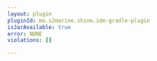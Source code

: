 ```yaml
---
layout: plugin
pluginId: me.s2marine.shine.ide-gradle-plugin
isJarAvailable: true
error: NONE
violations: []

---
```

